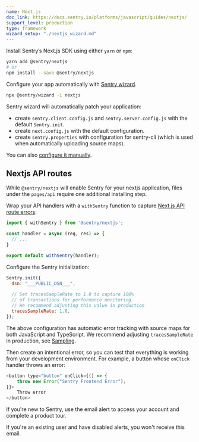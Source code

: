 ```yaml
---
name: Next.js
doc_link: https://docs.sentry.io/platforms/javascript/guides/nextjs/
support_level: production
type: framework
wizard_setup: "./nextjs_wizard.md"
---
```


Install Sentry’s Next.js SDK using either `yarn` or `npm`:

```bash
yarn add @sentry/nextjs
# or
npm install --save @sentry/nextjs
```

Configure your app automatically with [Sentry wizard](https://docs.sentry.io/platforms/javascript/guides/nextjs/#configure).

```bash
npx @sentry/wizard -i nextjs
```

Sentry wizard will automatically patch your application:
- create `sentry.client.config.js` and `sentry.server.config.js` with the default `Sentry.init`.
- create `next.config.js` with the default configuration.
- create `sentry.properties` with configuration for sentry-cli (which is used when automatically uploading source maps).


You can also [configure it manually](https://docs.sentry.io/platforms/javascript/guides/nextjs/manual-setup/).


## Nextjs API routes
While `@sentry/nextjs` will enable Sentry for your nextjs application, files under the `pages/api` require one additional installing step.

Wrap your API handlers with a `withSentry` function to capture [Next.js API route errors](https://nextjs.org/docs/api-routes/introduction): 

```javascript
import { withSentry } from '@sentry/nextjs';

const handler = async (req, res) => {
  // ...
}

export default withSentry(handler);
```

Configure the Sentry initialization:

```javascript
Sentry.init({
  dsn: "___PUBLIC_DSN___",
  
  // Set tracesSampleRate to 1.0 to capture 100%
  // of transactions for performance monitoring.
  // We recommend adjusting this value in production
  tracesSampleRate: 1.0,
});
```

The above configuration has automatic error tracking with source maps for both JavaScript and TypeScript. We recommend adjusting `tracesSampleRate` in production, see [Sampling](https://docs.sentry.io/platforms/javascript/configuration/sampling/).

Then create an intentional error, so you can test that everything is working from your development environment. For example, a button whose `onClick` handler throws an error:

```javascript
<button type="button" onClick={() => {
    throw new Error("Sentry Frontend Error");
}}>
    Throw error
</button>
```

If you're new to Sentry, use the email alert to access your account and complete a product tour.

If you're an existing user and have disabled alerts, you won't receive this email.
